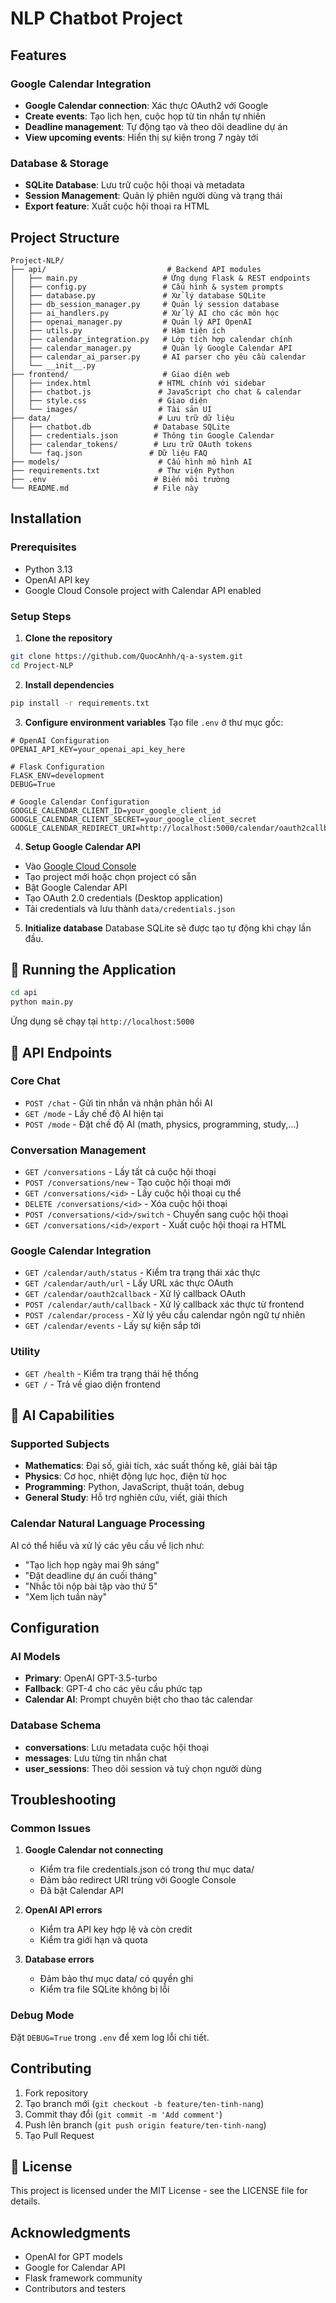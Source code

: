 # NLP Chatbot Project


## Features

### Google Calendar Integration
- **Google Calendar connection**: Xác thực OAuth2 với Google
- **Create events**: Tạo lịch hẹn, cuộc họp từ tin nhắn tự nhiên
- **Deadline management**: Tự động tạo và theo dõi deadline dự án
- **View upcoming events**: Hiển thị sự kiện trong 7 ngày tới

### Database & Storage
- **SQLite Database**: Lưu trữ cuộc hội thoại và metadata
- **Session Management**: Quản lý phiên người dùng và trạng thái
- **Export feature**: Xuất cuộc hội thoại ra HTML


## Project Structure

```
Project-NLP/
├── api/                           # Backend API modules
│   ├── main.py                   # Ứng dụng Flask & REST endpoints
│   ├── config.py                 # Cấu hình & system prompts
│   ├── database.py               # Xử lý database SQLite
│   ├── db_session_manager.py     # Quản lý session database
│   ├── ai_handlers.py            # Xử lý AI cho các môn học
│   ├── openai_manager.py         # Quản lý API OpenAI
│   ├── utils.py                  # Hàm tiện ích
│   ├── calendar_integration.py   # Lớp tích hợp calendar chính
│   ├── calendar_manager.py       # Quản lý Google Calendar API
│   ├── calendar_ai_parser.py     # AI parser cho yêu cầu calendar
│   └── __init__.py
├── frontend/                     # Giao diện web
│   ├── index.html               # HTML chính với sidebar
│   ├── chatbot.js               # JavaScript cho chat & calendar
│   ├── style.css                # Giao diện
│   └── images/                  # Tài sản UI
├── data/                        # Lưu trữ dữ liệu
│   ├── chatbot.db              # Database SQLite
│   ├── credentials.json        # Thông tin Google Calendar
│   ├── calendar_tokens/        # Lưu trữ OAuth tokens
│   └── faq.json               # Dữ liệu FAQ
├── models/                      # Cấu hình mô hình AI
├── requirements.txt             # Thư viện Python
├── .env                        # Biến môi trường
└── README.md                   # File này
```

## Installation

### Prerequisites
- Python 3.13
- OpenAI API key
- Google Cloud Console project with Calendar API enabled

### Setup Steps

1. **Clone the repository**
```bash
git clone https://github.com/QuocAnhh/q-a-system.git
cd Project-NLP
```

2. **Install dependencies**
```bash
pip install -r requirements.txt
```

3. **Configure environment variables**
Tạo file `.env` ở thư mục gốc:
```env
# OpenAI Configuration
OPENAI_API_KEY=your_openai_api_key_here

# Flask Configuration
FLASK_ENV=development
DEBUG=True

# Google Calendar Configuration
GOOGLE_CALENDAR_CLIENT_ID=your_google_client_id
GOOGLE_CALENDAR_CLIENT_SECRET=your_google_client_secret
GOOGLE_CALENDAR_REDIRECT_URI=http://localhost:5000/calendar/oauth2callback
```

4. **Setup Google Calendar API**
- Vào [Google Cloud Console](https://console.cloud.google.com/)
- Tạo project mới hoặc chọn project có sẵn
- Bật Google Calendar API
- Tạo OAuth 2.0 credentials (Desktop application)
- Tải credentials và lưu thành `data/credentials.json`

5. **Initialize database**
Database SQLite sẽ được tạo tự động khi chạy lần đầu.

## 🚀 Running the Application

```bash
cd api
python main.py
```

Ứng dụng sẽ chạy tại `http://localhost:5000`

## 📡 API Endpoints

### Core Chat
- `POST /chat` - Gửi tin nhắn và nhận phản hồi AI
- `GET /mode` - Lấy chế độ AI hiện tại
- `POST /mode` - Đặt chế độ AI (math, physics, programming, study,...)

### Conversation Management
- `GET /conversations` - Lấy tất cả cuộc hội thoại
- `POST /conversations/new` - Tạo cuộc hội thoại mới
- `GET /conversations/<id>` - Lấy cuộc hội thoại cụ thể
- `DELETE /conversations/<id>` - Xóa cuộc hội thoại
- `POST /conversations/<id>/switch` - Chuyển sang cuộc hội thoại
- `GET /conversations/<id>/export` - Xuất cuộc hội thoại ra HTML

### Google Calendar Integration
- `GET /calendar/auth/status` - Kiểm tra trạng thái xác thực
- `GET /calendar/auth/url` - Lấy URL xác thực OAuth
- `GET /calendar/oauth2callback` - Xử lý callback OAuth
- `POST /calendar/auth/callback` - Xử lý callback xác thực từ frontend
- `POST /calendar/process` - Xử lý yêu cầu calendar ngôn ngữ tự nhiên
- `GET /calendar/events` - Lấy sự kiện sắp tới

### Utility
- `GET /health` - Kiểm tra trạng thái hệ thống
- `GET /` - Trả về giao diện frontend

## 🤖 AI Capabilities

### Supported Subjects
- **Mathematics**: Đại số, giải tích, xác suất thống kê, giải bài tập
- **Physics**: Cơ học, nhiệt động lực học, điện từ học
- **Programming**: Python, JavaScript, thuật toán, debug
- **General Study**: Hỗ trợ nghiên cứu, viết, giải thích

### Calendar Natural Language Processing
AI có thể hiểu và xử lý các yêu cầu về lịch như:
- "Tạo lịch họp ngày mai 9h sáng"
- "Đặt deadline dự án cuối tháng"
- "Nhắc tôi nộp bài tập vào thứ 5"
- "Xem lịch tuần này"

## Configuration

### AI Models
- **Primary**: OpenAI GPT-3.5-turbo
- **Fallback**: GPT-4 cho các yêu cầu phức tạp
- **Calendar AI**: Prompt chuyên biệt cho thao tác calendar

### Database Schema
- **conversations**: Lưu metadata cuộc hội thoại
- **messages**: Lưu từng tin nhắn chat
- **user_sessions**: Theo dõi session và tuỳ chọn người dùng


## Troubleshooting

### Common Issues

1. **Google Calendar not connecting**
   - Kiểm tra file credentials.json có trong thư mục data/
   - Đảm bảo redirect URI trùng với Google Console
   - Đã bật Calendar API

2. **OpenAI API errors**
   - Kiểm tra API key hợp lệ và còn credit
   - Kiểm tra giới hạn và quota

3. **Database errors**
   - Đảm bảo thư mục data/ có quyền ghi
   - Kiểm tra file SQLite không bị lỗi

### Debug Mode
Đặt `DEBUG=True` trong `.env` để xem log lỗi chi tiết.


## Contributing

1. Fork repository
2. Tạo branch mới (`git checkout -b feature/ten-tinh-nang`)
3. Commit thay đổi (`git commit -m 'Add comment'`)
4. Push lên branch (`git push origin feature/ten-tinh-nang`)
5. Tạo Pull Request

## 📄 License

This project is licensed under the MIT License - see the LICENSE file for details.

## Acknowledgments

- OpenAI for GPT models
- Google for Calendar API
- Flask framework community
- Contributors and testers

